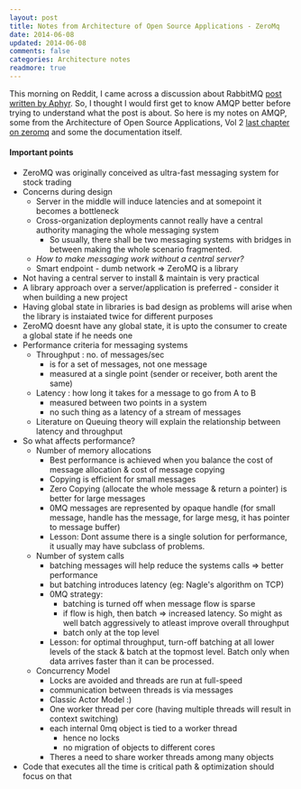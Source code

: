 ```yaml
---           
layout: post
title: Notes from Architecture of Open Source Applications - ZeroMq
date: 2014-06-08 
updated: 2014-06-08
comments: false
categories: Architecture notes
readmore: true
---
```


This morning on Reddit, I came across a discussion about RabbitMQ [post written by Aphyr](http://aphyr.com/posts/315-call-me-maybe-rabbitmq). So, I thought I would first get to know AMQP better before trying to understand what the post is about. So here is my notes on AMQP, some from the Architecture of Open Source Applications, Vol 2 [last chapter on zeromq](http://aosabook.org/en/zeromq.html) and some the documentation itself.

#### Important points
- ZeroMQ was originally conceived as ultra-fast messaging system for stock trading
- Concerns during design
	- Server in the middle will induce latencies and at somepoint it becomes a bottleneck
	- Cross-organization deployments cannot really have a central authority managing the whole messaging system
		- So usually, there shall be two messaging systems with bridges in between making the whole scenario fragmented.
	- *How to make messaging work without a central server?*
	- Smart endpoint - dumb network => ZeroMQ is a library
- Not having a central server to install & maintain is very practical
- A library approach over a server/application is preferred - consider it when building a new project
- Having global state in libraries is bad design as problems will arise when the library is instaiated twice for different purposes
- ZeroMQ doesnt have any global state, it is upto the consumer to create a global state if he needs one
- Performance criteria for messaging systems 
	- Throughput : no. of messages/sec
		- is for a set of messages, not one message
		- measured at a single point (sender or receiver, both arent the same)
	- Latency : how long it takes for a message to go from A to B
		- measured between two points in a system
		- no such thing as a latency of a stream of messages
	- Literature on Queuing theory will explain the relationship between latency and throughput
- So what affects performance?
	- Number of memory allocations
		- Best performance is achieved when you balance the cost of message allocation & cost of message copying
		- Copying is efficient for small messages
		- Zero Copying (allocate the whole message & return a pointer) is better for large messages
		- 0MQ messages are represented by opaque handle (for small message, handle has the message, for large mesg, it has pointer to message buffer)
		- Lesson: Dont assume there is a single solution for performance, it usually may have subclass of problems.	
	- Number of system calls
		- batching messages will help reduce the systems calls => better performance
		- but batching introduces latency (eg: Nagle's algorithm on TCP)
		- 0MQ strategy:
			- batching is turned off when message flow is sparse
			- if flow is high, then batch => increased latency. So might as well batch aggressively to atleast improve overall throughput
			- batch only at the top level
		- Lesson: for optimal throughput, turn-off batching at all lower levels of the stack & batch at the topmost level. Batch only when data arrives faster than it can be processed.
	- Concurrency Model
		- Locks are avoided and threads are run at full-speed
		- communication between threads is via messages
		- Classic Actor Model :)
		- One worker thread per core (having multiple threads will result in context switching)
		- each internal 0mq object is tied to a worker thread
			- hence no locks
			- no migration of objects to different cores
		- Theres a need to share worker threads among many objects
- Code that executes all the time is critical path & optimization should focus on that
